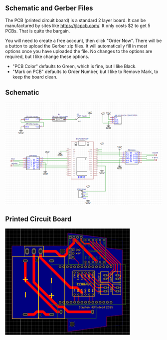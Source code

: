 <h2>Schematic and Gerber Files</h2>

The PCB (printed circuit board) is a standard 2 layer board.  It can be manufactured by sites like https://jlcpcb.com/.
It only costs $2 to get 5 PCBs.  That is quite the bargain.

You will need to create a free account, then click "Order Now".  There will be a button to upload the Gerber zip files.
It will automatically fill in most options once you have uploaded the file.  No changes to the options are required, but I like change these options.

* "PCB Color" defaults to Green, which is fine, but I like Black.
* "Mark on PCB" defaults to Order Number, but I like to Remove Mark, to keep the board clean. 

<h2>Schematic</h2>
<img src="https://github.com/swholmstead/DumpTruck/blob/main/pictures/schematic.png" alt="Schematic" width=600>
<h2>Printed Circuit Board</h2>
<img src="https://github.com/swholmstead/DumpTruck/blob/main/pictures/PCB.png" alt="PCB" width=400>
